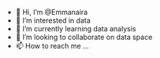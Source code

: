 - 👋 Hi, I’m @Emmanaira
- 👀 I’m interested in data
- 🌱 I’m currently learning data analysis
- 💞️ I’m looking to collaborate on data space
- 📫 How to reach me ...

<!---
Emmanaira/Emmanaira is a ✨ special ✨ repository because its `README.md` (this file) appears on your GitHub profile.
You can click the Preview link to take a look at your changes.
--->
